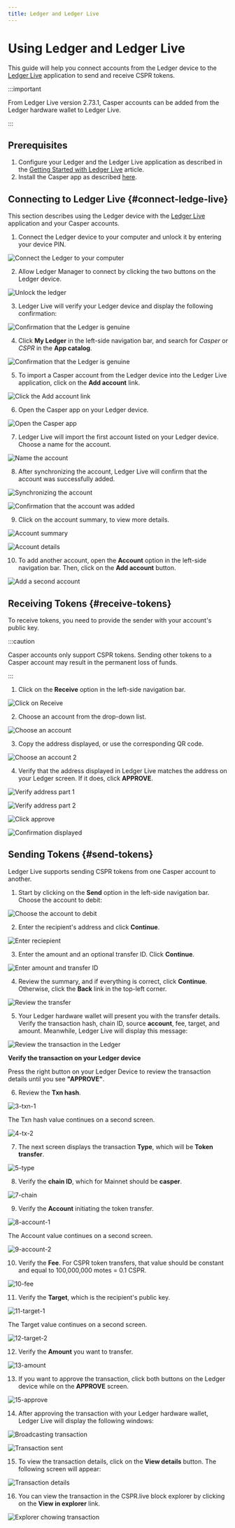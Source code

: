 ```yaml
---
title: Ledger and Ledger Live
---
```


# Using Ledger and Ledger Live

This guide will help you connect accounts from the Ledger device to the [Ledger Live](https://www.ledger.com/ledger-live) application to send and receive CSPR tokens.

:::important

From Ledger Live version 2.73.1, Casper accounts can be added from the Ledger hardware wallet to Ledger Live.

:::

## Prerequisites

1. Configure your Ledger and the Ledger Live application as described in the [Getting Started with Ledger Live](https://support.ledger.com/hc/en-us/articles/4404389503889?docs=true) article.
2. Install the Casper app as described [here](./ledger-setup.md).

## Connecting to Ledger Live {#connect-ledge-live}

This section describes using the Ledger device with the [Ledger Live](https://www.ledger.com/ledger-live) application and your Casper accounts.

1. Connect the Ledger device to your computer and unlock it by entering your device PIN.

![Connect the Ledger to your computer](./ledger-cspr-live/ledger-live/0-connect.png)

2. Allow Ledger Manager to connect by clicking the two buttons on the Ledger device.

![Unlock the ledger](./ledger-cspr-live/ledger-live/1-unlock.png)

3. Ledger Live will verify your Ledger device and display the following confirmation:

![Confirmation that the Ledger is genuine](./ledger-cspr-live/ledger-live/2-confirmation.png)

4. Click **My Ledger** in the left-side navigation bar, and search for *Casper* or *CSPR* in the **App catalog**. 

![Confirmation that the Ledger is genuine](./ledger-cspr-live/ledger-live/3-app-cspr.png)

5. To import a Casper account from the Ledger device into the Ledger Live application, click on the **Add account** link.

![Click the Add account link](./ledger-cspr-live/ledger-live/4-add-account.png)

6. Open the Casper app on your Ledger device.

![Open the Casper app](./ledger-cspr-live/ledger-live/5-add-account.png)

7. Ledger Live will import the first account listed on your Ledger device. Choose a name for the account.

![Name the account](./ledger-cspr-live/ledger-live/6-add-account.png)

8. After synchronizing the account, Ledger Live will confirm that the account was successfully added.

![Synchronizing the account](./ledger-cspr-live/ledger-live/7-add-account.png)

![Confirmation that the account was added](./ledger-cspr-live/ledger-live/8-add-account.png)

9. Click on the account summary, to view more details.

![Account summary](./ledger-cspr-live/ledger-live/9-account-summary.png)

![Account details](./ledger-cspr-live/ledger-live/10-account-details.png)

10. To add another account, open the **Account** option in the left-side navigation bar. Then, click on the **Add account** button.

![Add a second account](./ledger-cspr-live/ledger-live/11-second-account.png)

## Receiving Tokens {#receive-tokens}

To receive tokens, you need to provide the sender with your account's public key.

:::caution

Casper accounts only support CSPR tokens. Sending other tokens to a Casper account may result in the permanent loss of funds.

:::

1. Click on the **Receive** option in the left-side navigation bar.

![Click on Receive](./ledger-cspr-live/ledger-live/12-receive.png)

2. Choose an account from the drop-down list.

![Choose an account](./ledger-cspr-live/ledger-live/13-receive.png)

3. Copy the address displayed, or use the corresponding QR code.

![Choose an account 2](./ledger-cspr-live/ledger-live/14-receive.png)

4. Verify that the address displayed in Ledger Live matches the address on your Ledger screen. If it does, click **APPROVE**.

![Verify address part 1](./ledger-cspr-live/ledger-live/15-receive.png)

![Verify address part 2](./ledger-cspr-live/ledger-live/16-receive.png)

![Click approve](./ledger-cspr-live/ledger-live/17-receive.png)

![Confirmation displayed](./ledger-cspr-live/ledger-live/18-receive.png)

## Sending Tokens {#send-tokens}

Ledger Live supports sending CSPR tokens from one Casper account to another.

1. Start by clicking on the **Send** option in the left-side navigation bar. Choose the account to debit:

![Choose the account to debit](./ledger-cspr-live/ledger-live/19-send.png)

2. Enter the recipient's address and click **Continue**.

![Enter reciepient](./ledger-cspr-live/ledger-live/20-send.png)

3. Enter the amount and an optional transfer ID. Click **Continue**.

![Enter amount and transfer ID](./ledger-cspr-live/ledger-live/21-send.png)

4. Review the summary, and if everything is correct, click **Continue**. Otherwise, click the **Back** link in the top-left corner.

![Review the transfer](./ledger-cspr-live/ledger-live/22-send.png)

5. Your Ledger hardware wallet will present you with the transfer details. Verify the transaction hash, chain ID, source **account**, fee, target, and amount. Meanwhile, Ledger Live will display this message:

![Review the transaction in the Ledger](./ledger-cspr-live/ledger-live/23-send.png)

**Verify the transaction on your Ledger device**

Press the right button on your Ledger Device to review the transaction details until you see **"APPROVE"**.

6. Review the **Txn hash**.

![3-txn-1](./ledger-cspr-live/device/3-txn-1.jpg)

The Txn hash value continues on a second screen.

![4-tx-2](./ledger-cspr-live/device/4-txn-2.jpg)

7.  The next screen displays the transaction **Type**, which will be **Token transfer**.

![5-type](./ledger-cspr-live/device/5-type.jpg)

8. Verify the **chain ID**, which for Mainnet should be **casper**.

![7-chain](./ledger-cspr-live/device/7-chain.jpg)

9. Verify the **Account** initiating the token transfer.

![8-account-1](./ledger-cspr-live/device/8-account-1.jpg)

The Account value continues on a second screen.

![9-account-2](./ledger-cspr-live/device/9-account-2.jpg)

10. Verify the **Fee**. For CSPR token transfers, that value should be constant and equal to 100,000,000 motes = 0.1 CSPR.

![10-fee](./ledger-cspr-live/device/10-fee.jpg)

11. Verify the **Target**, which is the recipient's public key.

![11-target-1](./ledger-cspr-live/device/11-target-1.jpg)

The Target value continues on a second screen.

![12-target-2](./ledger-cspr-live/device/12-target-2.jpg)

12. Verify the **Amount** you want to transfer.

![13-amount](./ledger-cspr-live/device/13-amount.jpg)

13. If you want to approve the transaction, click both buttons on the Ledger device while on the **APPROVE** screen.

![15-approve](./ledger-cspr-live/device/15-approve.jpg)

14. After approving the transaction with your Ledger hardware wallet, Ledger Live will display the following windows:

![Broadcasting transaction](./ledger-cspr-live/ledger-live/24-send.png)

![Transaction sent](./ledger-cspr-live/ledger-live/25-send.png)

15. To view the transaction details, click on the **View details** button. The following screen will appear:

![Transaction details](./ledger-cspr-live/ledger-live/26-send.png)

16. You can view the transaction in the CSPR.live block explorer by clicking on the **View in explorer** link.

![Explorer chowing transaction](./ledger-cspr-live/ledger-live/27-send.png)